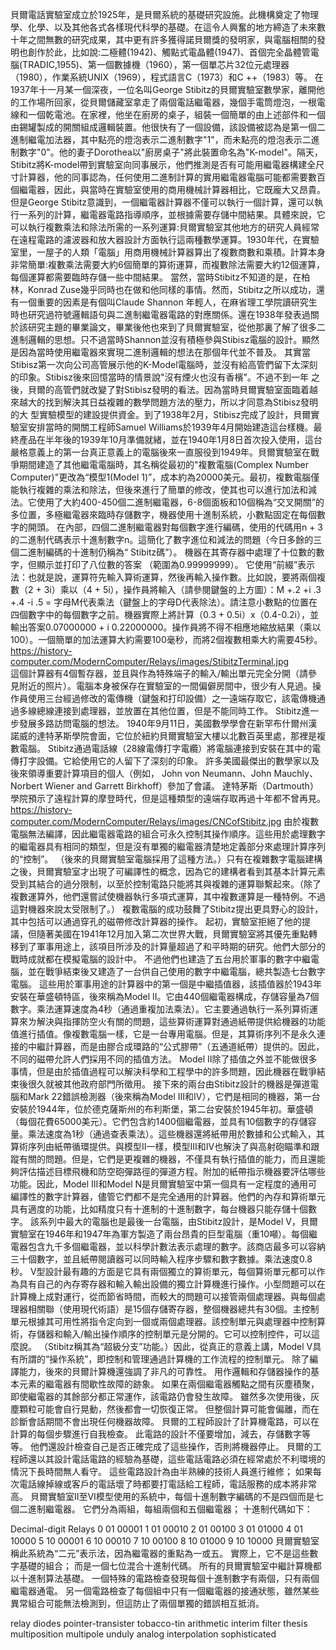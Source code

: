   貝爾電話實驗室成立於1925年，是貝爾系統的基礎研究設施。此機構奠定了物理學、化學、以及其他各式各樣現代科學的基礎。在這令人興奮的地方締造了未來數十年之間無數的研究成果，其中更有許多獲得諾貝爾獎的發明家，與電腦相關的發明也創作於此，比如說:二極體(1942)、觸點式電晶體(1947)、首個完全晶體管電腦(TRADIC,1955)、第一個數據機（1960），第一個單芯片32位元處理器（1980），作業系統UNIX（1969），程式語言C（1973）和C ++（1983）等。
  在1937年十一月某一個深夜，一位名叫George Stibitz的貝爾實驗室數學家，離開他的工作場所回家，從貝爾儲藏室拿走了兩個電話繼電器，幾個手電筒燈泡，一根電線和一個乾電池。在家裡，他坐在廚房的桌子，組裝一個簡單的由上述部件和一個由錫罐製成的開關組成邏輯裝置。他很快有了一個設備，該設備被認為是第一個二進制繼電加法器，其中點亮的燈泡表示二進制數字"1"，而未點亮的燈泡表示二進制數字"0"。他的妻子Dorothea以"廚房桌子"將此裝置命名為"K-model"。隔天，Stibitz將K-model帶到實驗室向同事展示，他們推測是否有可能用繼電器構建全尺寸計算器，他的同事認為，任何使用二進制計算的實用繼電器電腦可能都需要數百個繼電器，因此，與當時在實驗室使用的商用機械計算器相比，它既龐大又昂貴。
  但是George Stibitz意識到，一個繼電器計算器不僅可以執行一個計算，還可以執行一系列的計算，繼電器電路指導順序，並根據需要存儲中間結果。具體來說，它可以執行複數乘法和除法所需的一系列運算:貝爾實驗室其他地方的研究人員經常在遠程電路的濾波器和放大器設計方面執行這兩種數學運算。1930年代，在實驗室里，一屋子的人類「電腦」用商用機械計算器算出了複數商數和乘積。計算本身非常簡單:複數乘法需要大約6個簡單的算術運算，而複數除法需要大約12個運算，每個運算都需要臨時存儲一些中間結果。
  當然，當時Stibitz不知道的是，在柏林，Konrad Zuse幾乎同時也在做和他同樣的事情。然而，Stibitz之所以成功，還有一個重要的因素是有個叫Claude Shannon
年輕人，在麻省理工學院讀研究生時也研究過符號邏輯語句與二進制繼電器電路的對應關係。還在1938年發表過關於該研究主題的畢業論文，畢業後他也來到了貝爾實驗室，從他那裏了解了很多二進制邏輯的思想。只不過當時Shannon並沒有積極參與Stibisz電腦的設計。顯然是因為當時使用繼電器來實現二進制邏輯的想法在那個年代並不普及。
  其實當Stibisz第一次向公司高管展示他的K-Model電腦時，並沒有給高管們留下太深刻的印象。Stibisz後來回憶當時的情景說"沒有煙火也沒有香檳"。不過不到一年
之後，貝爾的高管們就改變了對Stibisz發明的看法。因為當時貝爾實驗室面臨着越來越大的找到解決其日益複雜的數學問題方法的壓力，所以才同意為Stibisz發明的大
型實驗模型的建設提供資金。到了1938年2月，Stibisz完成了設計，貝爾實驗室安排當時的開關工程師Samuel Williams於1939年4月開始建造這台樣機。最終產品在半年後的1939年10月準備就緒，並在1940年1月8日首次投入使用，這台嚴格意義上的第一台真正意義上的電腦後來一直服役到1949年。貝爾實驗室在戰爭期間建造了其他繼電電腦時，其名稱從最初的"複數電腦(Complex Number Computer)"更改為“模型1(Model 1)”，成本約為20000美元。最初，複數電腦僅能執行複雜的乘法和除法，但後來進行了簡單的修改，使其也可以進行加法和減法。它使用了大約400-450個二進制繼電器，6-8個面板和10個稱為“交叉開關”的多位置，多極繼電器來臨時存儲數字，機器使用十進制系統，小數點固定在每個數字的開頭。 在內部，四個二進制繼電器對每個數字進行編碼，使用的代碼用n + 3的二進制代碼表示十進制數字n。這簡化了數字進位和減法的問題（今日多餘的三個二進制編碼的十進制仍稱為“ Stibitz碼”）。 機器在其寄存器中處理了十位數的數字，但顯示並打印了八位數的答案
（範圍為0.99999999）。 它使用“前綴”表示法：也就是說，運算符先輸入算術運算，然後再輸入操作數。比如說，要將兩個複數（2 + 3i）乘以（4 + 5i），操作員將輸入（請參閱鍵盤的上方圖）：M +.2 +i .3 +.4 -i .5 =
  字母M代表乘法（鍵盤上的字母D代表除法）。請注意小數點的位置在四個數字中的每個數字之前。機器實際上將計算（0.3 + 0.5i）x（0.4-0.2i），並輸出答案0.07000000 + i 0.22000000。操作員將不得不相應地縮放結果（乘以100）。一個簡單的加法運算大約需要100毫秒，而將2個複數相乘大約需要45秒。
https://history-computer.com/ModernComputer/Relays/images/StibitzTerminal.jpg  
這個計算器有4個暫存器，並且與作為特殊端子的輸入/輸出單元完全分開（請參見附近的照片）。電腦本身被保存在實驗室的一間偏僻房間中，很少有人見過。操作員使用三台經過修改的電傳機（鍵盤和打印設備）之一遠端存取它，該電傳機通過多線總線連接到處理器，並放置在其他位置，但是不能同時工作。 
  Stibitz進一步發展多路訪問電腦的想法。 1940年9月11日，美國數學學會在新罕布什爾州漢諾威的達特茅斯學院會面，它位於紐約貝爾實驗室大樓以北數百英里處，那裡是複數電腦。 Stibitz通過電話線（28線電傳打字電纜）將電腦連接到安裝在其中的電傳打字設備。它給使用它的人留下了深刻的印象。 許多美國最傑出的數學家以及後來領導重要計算項目的個人（例如， John von Neumann、John Mauchly、Norbert Wiener and Garrett Birkhoff）參加了會議。 達特茅斯（Dartmouth）學院預示了遠程計算的摩登時代，但是這種類型的遠端存取再過十年都不曾再見。 
https://history-computer.com/ModernComputer/Relays/images/CNCofStibitz.jpg
  由於複數電腦無法編譯，因此繼電器電路的組合可永久控制其操作順序。這些用於處理數字的繼電器具有相同的類型，但是沒有單獨的繼電器清楚地定義部分來處理計算序列的“控制”。 （後來的貝爾實驗室電腦採用了這種方法。）只有在複雜數字電腦建構之後，貝爾實驗室才出現了可編譯性的概念，因為它的建構者看到其基本計算元素受到其結合的過分限制，以至於控制電路只能將其與複雜的運算聯繫起來。（除了複數運算外，他們還嘗試使機器執行多項式運算，其中複數運算是一種特例。不過這對機器來說太受限制了。）
  複數電腦的成功鼓舞了Stibitz提出更具野心的設計，其中包括可以通過穿孔的磁帶修改計算器的操作。 起初，實驗室拒絕了他的提議，但隨著美國在1941年12月加入第二次世界大戰，貝爾實驗室將其優先重點轉移到了軍事用途上，該項目所涉及的計算量超過了和平時期的研究。他們大部分的戰時成就都在模擬電腦的設計中。 不過他們也建造了五台用於軍事的數字中繼電腦，並在戰爭結束後又建造了一台供自己使用的數字中繼電腦，總共製造七台數字電腦。
  這些用於軍事用途的計算器中的第一個是中繼插值器，該插值器於1943年安裝在華盛頓特區，後來稱為Model II。它由440個繼電器構成，存儲容量為7個數字。乘法運算速度為4秒（通過重複加法乘法）。它主要通過執行一系列算術運算來ㄌ解決與指揮防空火有關的問題，這些算術運算對通過紙帶提供給機器的功能值進行插值。像複數電腦一樣，它是一台專用電腦。但是，其算術序列不是永久連接的中繼計算器，而是由膠合成環路的“公式膠帶”（五通道紙帶）提供的。因此，不同的磁帶允許人們採用不同的插值方法。 Model II除了插值之外並不能做很多事情，但是由於插值過程可以解決科學和工程學中的許多問題，因此機器在戰爭結束後很久就被其他政府部門所徵用。
   接下來的兩台由Stibitz設計的機器是彈道電腦和Mark 22錯誤檢測器（後來稱為Model III和IV），它們是相同的機器，第一台安裝於1944年，位於德克薩斯州的布利斯堡，第二台安裝於1945年初。華盛頓（每個花費65000美元）。它們包含約1400個繼電器，並具有10個數字的存儲容量。乘法速度為1秒（通過查表乘法）。這些機器還將紙帶用於數據和公式輸入，其算術序列由紙帶循環提供。與模型II一樣，模型III和IV也解決了與高射砲瞄準和跟蹤有關的問題。但是，它們是更複雜的機器，不僅具有執行插值的能力，而且還能夠評估描述目標飛機和防空砲彈路徑的彈道方程。附加的紙帶指示機器要評估哪些功能。因此，Model III和Model N是貝爾實驗室中第一個具有一定程度的通用可編譯性的數字計算器，儘管它們都不是完全通用的計算器。他們的內存和算術單元具有適度的功能，比如精度只有十進制的十進制數字，每台機器只能存儲十個數字。
   該系列中最大的電腦也是最後一台電腦，由Stibitz設計，是Model V，貝爾實驗室在1946年和1947年為軍方製造了兩台昂貴的巨型電腦（重10噸）。每個繼電器包含九千多個繼電器，並以科學計數法表示處理的數字。該商店最多可以容納三十個數字，並且紙帶閱讀器可以同時輸入程序步驟和數字數據。乘法速度0.8秒。 V型設計最有趣的方面是它具有兩個獨立的算術單元，每個算術單元都可以作為具有自己的內存寄存器和輸入輸出設備的獨立計算機進行操作。小型問題可以在計算機上成對運行，從而節省時間，而較大的問題可以接管兩個處理器。與每個處理器相關聯（使用現代術語）是15個存儲寄存器，整個機器總共有30個。主控制單元根據其可用性將指令定向到一個或兩個處理器。該控制單元與處理器中控制算術，存儲器和輸入/輸出操作順序的控制單元是分開的。它可以控制控件，可以這麼說。 （Stibitz稱其為“超級分支”功能。）因此，從真正的意義上講，Model V具有所謂的“操作系統”，即控制和管理通過計算機的工作流程的控制單元。
   除了編譯能力，後來的貝爾計算機還強調了非凡的可靠性。 用作邏輯和存儲器操作的基本元素的繼電器有間歇性故障的跡象。 如果在兩個繼電器觸點之間有灰塵積聚，即使繼電器的其餘部分都正常運作，該電路仍會發生故障。 雖然多次使用後，灰塵顆粒可能會自行晃動，然後都會一切恢復正常。 但整個計算可能會偏離，而在診斷會話期間不會出現任何機器故障。
  貝爾的工程師設計了計算機電路，可以在計算的每個步驟進行自我檢查。 此電路的設計不僅要增加，減去，存儲數字等等。 他們還設計檢查自己是否正確完成了這些操作，否則將機器停止。 貝爾的工程師還以其設計電話電路的經驗為基礎，這些電話電路必須在經常處於不利環境的情況下長時間無人看守。 這些電路設計為由半熟練的技術人員進行維修； 如果每次電話線掉線或客戶的電話壞了時都要打電話給工程師，電話服務的成本將非常高。 貝爾實驗室II至VI模型使用的系統中，每個十進制數字編碼的不是四個而是七個二進制繼電器。 它們分為兩組，每組兩個和五個繼電器； 十進制代碼如下：
  
Decimal-digit       Relays
0	                01	  00001
1	                01	  00010
2	                01	  00100
3	                01	  01000
4	                01	  10000
5	                10	  00001
6	                10	  00010
7	                10	  00100
8	                10	  01000
9	                10	  10000
  貝爾實驗室稱此系統為“二元”表示法，因為繼電器的重點為一或五。 實際上，它不是這些數字基礎的組合； 而是一個七位混合十進制代碼。 所有的貝爾實驗室中繼計算機都以十進制算法基礎。 一個特殊的電路檢查發現每個十進制數字有兩個，只有兩個繼電器通電。 另一個電路檢查了每個組中只有一個繼電器的接通狀態，雖然某些異常組合可能無法檢測到，但這防止了兩個單獨的錯誤相互抵消。



   
   
   
   
   




relay diodes  pointer-transister  tobacco-tin arithmetic  interim filter  thesis  multiposition multipole unduly analog interpolation
sophisticated
